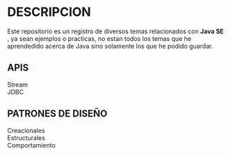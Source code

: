 # DESCRIPCION

Este repositorio es un registro de diversos temas relacionados con **Java SE** , ya sean ejemplos o practicas, no estan todos los temas que he aprendedido acerca de Java sino solamente los que he podido guardar.

## APIS

Stream  
JDBC  

## PATRONES DE DISEÑO

Creacionales  
Estructurales  
Comportamiento  
